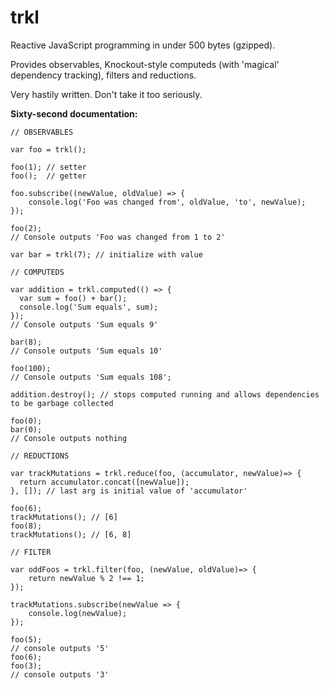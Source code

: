 # trkl
Reactive JavaScript programming in under 500 bytes (gzipped).

Provides observables, Knockout-style computeds (with 'magical' dependency tracking), filters and reductions.

Very hastily written. Don't take it too seriously.

**Sixty-second documentation:**

    // OBSERVABLES
    
    var foo = trkl();
    
    foo(1); // setter
    foo();  // getter
    
    foo.subscribe((newValue, oldValue) => {
        console.log('Foo was changed from', oldValue, 'to', newValue);
    });
    
    foo(2);
    // Console outputs 'Foo was changed from 1 to 2'
    
    var bar = trkl(7); // initialize with value
    
    // COMPUTEDS
    
    var addition = trkl.computed(() => {
      var sum = foo() + bar();
      console.log('Sum equals', sum);
    });
    // Console outputs 'Sum equals 9'
    
    bar(8);
    // Console outputs 'Sum equals 10'
    
    foo(100);
    // Console outputs 'Sum equals 108';
    
    addition.destroy(); // stops computed running and allows dependencies to be garbage collected
    
    foo(0);
    bar(0);
    // Console outputs nothing
    
    // REDUCTIONS
    
    var trackMutations = trkl.reduce(foo, (accumulator, newValue)=> {
      return accumulator.concat([newValue]);
    }, []); // last arg is initial value of 'accumulator'
    
    foo(6);
    trackMutations(); // [6]
    foo(8);
    trackMutations(); // [6, 8]
    
    // FILTER
    
    var oddFoos = trkl.filter(foo, (newValue, oldValue)=> {
        return newValue % 2 !== 1;
    });
    
    trackMutations.subscribe(newValue => {
        console.log(newValue);
    });
    
    foo(5);
    // console outputs '5'
    foo(6);
    foo(3);
    // console outputs '3'
